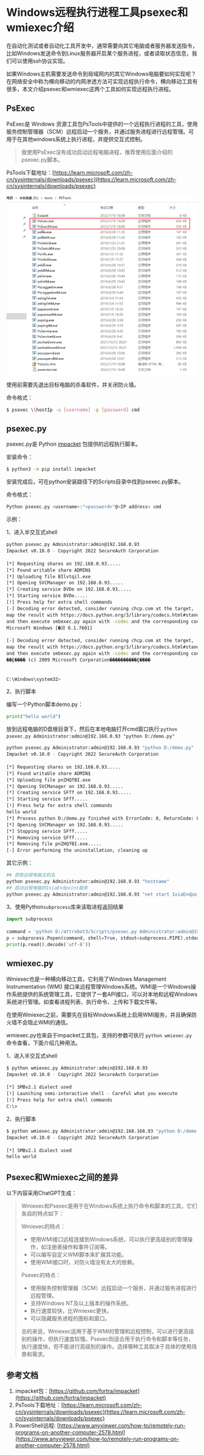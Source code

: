 # Windows远程执行进程工具psexec和wmiexec介绍


在自动化测试或者自动化工具开发中，通常需要向其它电脑或者服务器发送指令，比如Windows发送命令到Linux服务器开启某个服务进程，或者读取状态信息，我们可以使用ssh协议实现。

如果Windows主机需要发送命令到局域网内的其它Windows电脑要如何实现呢？在网络安全中称为横向移动的内网渗透方法可实现远程执行命令，横向移动工具有很多，本文介绍psexec和wmiexec这两个工具如何实现远程执行进程。

<!--more-->

## PsExec

PsExec是 Windows 资源工具包PsTools中提供的一个远程执行进程的工具，使用服务控制管理器（SCM）远程启动一个服务，并通过服务进程进行远程管理。可用于在其他windows系统上执行进程，并提供交互式控制。

> 我使用PsExec没有成功启动远程电脑进程，推荐使用后面介绍的psexec.py脚本。

PsTools下载地址：[https://learn.microsoft.com/zh-cn/sysinternals/downloads/psexec](https://learn.microsoft.com/zh-cn/sysinternals/downloads/psexec)

![](windows-lateral-movement-tool-psexec-and-wmiexec/pstools-psexec.png)

使用前需要先退出目标电脑的杀毒软件，并关闭防火墙。

命令格式：

```bash
$ psexec \\hostIp -u [username] -p [password] cmd
```



## psexec.py

psexec.py是 Python [impacket](https://github.com/fortra/impacket) 包提供的远程执行脚本。

安装命令：

```bash
$ python3 -m pip install impacket
```

安装完成后，可在python安装路径下的Scripts目录中找到psexec.py脚本。

命令格式：

```bash
Python psexec.py <username>:"<password>"@<IP address> cmd
```



示例：

1、进⼊半交互式shell

```bash
python psexec.py Administrator:admin@192.168.0.93
Impacket v0.10.0 - Copyright 2022 SecureAuth Corporation

[*] Requesting shares on 192.168.0.93.....
[*] Found writable share ADMIN$
[*] Uploading file BIlvtqil.exe
[*] Opening SVCManager on 192.168.0.93.....
[*] Creating service BVDe on 192.168.0.93.....
[*] Starting service BVDe.....
[!] Press help for extra shell commands
[-] Decoding error detected, consider running chcp.com at the target,
map the result with https://docs.python.org/3/library/codecs.html#standard-encodings
and then execute smbexec.py again with -codec and the corresponding codec
Microsoft Windows [�汾 6.1.7601]

[-] Decoding error detected, consider running chcp.com at the target,
map the result with https://docs.python.org/3/library/codecs.html#standard-encodings
and then execute smbexec.py again with -codec and the corresponding codec
��Ȩ���� (c) 2009 Microsoft Corporation����������Ȩ����


C:\Windows\system32>

```

2、执行脚本

编写一个Python脚本demo.py：

```python
print("hello world")
```

放到远程电脑的D盘根目录下，然后在本地电脑打开cmd窗口执行:`python psexec.py Administrator:admin@192.168.0.93 "python D:/demo.py"`

```bash
python psexec.py Administrator:admin@192.168.0.93 "python D:/demo.py"
Impacket v0.10.0 - Copyright 2022 SecureAuth Corporation

[*] Requesting shares on 192.168.0.93.....
[*] Found writable share ADMIN$
[*] Uploading file pnZHQfBI.exe
[*] Opening SVCManager on 192.168.0.93.....
[*] Creating service SFff on 192.168.0.93.....
[*] Starting service SFff.....
[!] Press help for extra shell commands
hello world
[*] Process python D:/demo.py finished with ErrorCode: 0, ReturnCode: 0
[*] Opening SVCManager on 192.168.0.93.....
[*] Stopping service SFff.....
[*] Removing service SFff.....
[*] Removing file pnZHQfBI.exe.....
[-] Error performing the uninstallation, cleaning up
```

其它示例：

```bash
## 获取远程电脑主机名
python psexec.py Administrator:admin@192.168.0.93 "hostname" 
## 启动远程电脑的IxiaEndpoint服务
python psexec.py Administrator:admin@192.168.0.93 "net start IxiaEndpoint"
```

3、使用Python`subprocess`库来读取进程返回结果

```python
import subprocess

command = 'python D:/attrobot3/Scripts/psexec.py Administrator:admin@192.168.0.93 "python D:/demo.py"'
p = subprocess.Popen(command, shell=True, stdout=subprocess.PIPE).stdout
print(p.read().decode('utf-8'))
```

## wmiexec.py

Wmiexec也是一种横向移动工具，它利用了Windows Management Instrumentation (WMI) 接口来远程管理Windows系统。WMI是一个Windows操作系统提供的系统管理工具，它提供了一套API接口，可以对本地和远程Windows系统进行管理。如查看进程列表、执行命令、上传和下载文件等。

在使用Wmiexec之前，需要先在目标Windows系统上启用WMI服务，并且确保防火墙不会阻止WMI的通信。

wmiexec.py也来自于impacket工具包，支持的参数可执行 `python wmiexec.py` 命令查看，下面介绍几种用法。

1、进⼊半交互式shell

```bash
$ python wmiexec.py Administrator:admin@192.168.0.93
Impacket v0.10.0 - Copyright 2022 SecureAuth Corporation

[*] SMBv2.1 dialect used
[!] Launching semi-interactive shell - Careful what you execute
[!] Press help for extra shell commands
C:\>
```

2、执行脚本

```bash
$ python wmiexec.py Administrator:admin@192.168.168.93 "python D:/demo.py"
Impacket v0.10.0 - Copyright 2022 SecureAuth Corporation

[*] SMBv2.1 dialect used
hello world
```

## Psexec和Wmiexec之间的差异

以下内容采用ChatGPT生成：

> Wmiexec和Psexec是用于在Windows系统上执行命令和脚本的工具，它们各自的特点如下：
>
> Wmiexec的特点：
>
> - 使用WMI接口远程连接到Windows系统，可以执行更高级别的管理操作，如注册表操作和事件订阅等。
> - 可以编写自定义WMI脚本来扩展其功能。
> - 使用WMI接口时，对防火墙没有太大的依赖。
>
> Psexec的特点：
>
> - 使用服务控制管理器（SCM）远程启动一个服务，并通过服务进程进行远程管理。
> - 支持Windows NT及以上版本的操作系统。
> - 执行速度较快，比Wmiexec更快。
> - 可以隐藏服务进程的图标和窗口。
>
> 总的来说，Wmiexec适用于基于WMI的管理和远程控制，可以进行更高级别的操作，但执行速度较慢。Psexec则适合用于执行命令和脚本等任务，执行速度快，但不能进行高级别的操作。选择哪种工具取决于具体的使用场景和需求。



## 参考文档

1. impacket包：[https://github.com/fortra/impacket](https://github.com/fortra/impacket)
2. PsTools下载地址：[https://learn.microsoft.com/zh-cn/sysinternals/downloads/psexec](https://learn.microsoft.com/zh-cn/sysinternals/downloads/psexec)
2. PowerShell远程: [https://www.anyviewer.com/how-to/remotely-run-programs-on-another-computer-2578.html](https://www.anyviewer.com/how-to/remotely-run-programs-on-another-computer-2578.html)








